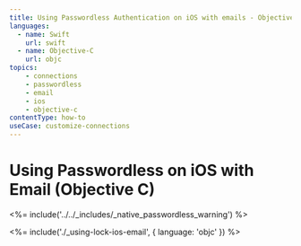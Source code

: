 ```yaml
---
title: Using Passwordless Authentication on iOS with emails - Objective C
languages:
  - name: Swift
    url: swift
  - name: Objective-C
    url: objc
topics:
    - connections
    - passwordless
    - email
    - ios
    - objective-c
contentType: how-to
useCase: customize-connections
---
```

# Using Passwordless on iOS with Email (Objective C)

<!-- markdownlint-disable -->

<%= include('../../_includes/_native_passwordless_warning') %>

<%= include('./_using-lock-ios-email', { language: 'objc' }) %>
